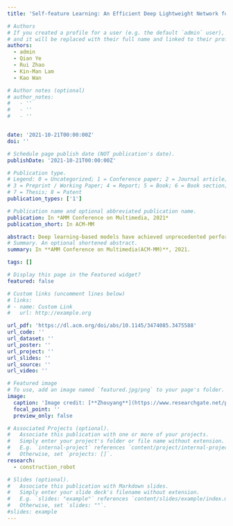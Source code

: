 ```yaml
---
title: 'Self-feature Learning: An Efficient Deep Lightweight Network for Image Super-resolution'

# Authors
# If you created a profile for a user (e.g. the default `admin` user), write the username (folder name) here
# and it will be replaced with their full name and linked to their profile.
authors:
  - admin
  - Qian Ye
  - Rui Zhao
  - Kin-Man Lam
  - Kao Wan

# Author notes (optional)
# author_notes:
#   - ''
#   - ''
#   - ''


date: '2021-10-21T00:00:00Z'
doi: ''

# Schedule page publish date (NOT publication's date).
publishDate: '2021-10-21T00:00:00Z'

# Publication type.
# Legend: 0 = Uncategorized; 1 = Conference paper; 2 = Journal article;
# 3 = Preprint / Working Paper; 4 = Report; 5 = Book; 6 = Book section;
# 7 = Thesis; 8 = Patent
publication_types: ['1']

# Publication name and optional abbreviated publication name.
publication: In *AMM Conference on Multimedia, 2021*
publication_short: In ACM-MM

abstract: Deep learning-based models have achieved unprecedented performance in single image super-resolution (SISR). However, existing deep learning-based models usually require high computational complexity to generate high-quality images, which limits their applications in edge devices, e.g., mobile phones. To address this issue, we propose a dynamic, channel-agnostic filtering method in this paper. The proposed method not only adaptively generates convolutional kernels based on the local information of each position, but also can significantly reduce the cost of computing the inter-channel redundancy. Based on this, we further propose a simple, yet effective, deep lightweight model for SISR. Experiment results show that our proposed model outperforms other state-of-the-art deep lightweight SISR models, leading to the best trade-off between the performance and the number of model parameters.
# Summary. An optional shortened abstract.
summary: In **AMM Conference on Multimedia(ACM-MM)**, 2021.

tags: []

# Display this page in the Featured widget?
featured: false

# Custom links (uncomment lines below)
# links:
# - name: Custom Link
#   url: http://example.org

url_pdf: 'https://dl.acm.org/doi/abs/10.1145/3474085.3475588'
url_code: ''
url_dataset: ''
url_poster: ''
url_project: ''
url_slides: ''
url_source: ''
url_video: ''

# Featured image
# To use, add an image named `featured.jpg/png` to your page's folder.
image:
  caption: 'Image credit: [**Zhouyang**](https://www.researchgate.net/profile/Zhou-Yang-18/research)'
  focal_point: ''
  preview_only: false

# Associated Projects (optional).
#   Associate this publication with one or more of your projects.
#   Simply enter your project's folder or file name without extension.
#   E.g. `internal-project` references `content/project/internal-project/index.md`.
#   Otherwise, set `projects: []`.
research:
  - construction_robot

# Slides (optional).
#   Associate this publication with Markdown slides.
#   Simply enter your slide deck's filename without extension.
#   E.g. `slides: "example"` references `content/slides/example/index.md`.
#   Otherwise, set `slides: ""`.
#slides: example
---
```


